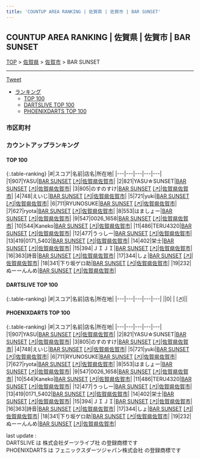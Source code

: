 ```yaml
---
title: 'COUNTUP AREA RANKING | 佐賀県 | 佐賀市 | BAR SUNSET'
---
```

## COUNTUP AREA RANKING | 佐賀県 | 佐賀市 | BAR SUNSET

[TOP](/darts/rank/) > [佐賀県](/darts/rank/佐賀県/) > [佐賀市](/darts/rank/佐賀県/佐賀市/) > BAR SUNSET

___

<a href="https://twitter.com/share?ref_src=twsrc%5Etfw" data-text="COUNTUP AREA RANKING | 佐賀県佐賀市BAR SUNSET" class="twitter-share-button" data-hashtags="DARTSLIVE,PHOENIXDARTS,darts,ダーツ" data-show-count="false">Tweet</a>

* [ランキング](#カウントアップランキング)
    * [TOP 100](#top-100)
    * [DARTSLIVE TOP 100](#dartslive-top-100)
    * [PHOENIXDARTS TOP 100](#phoenixdarts-top-100)

### 市区町村

<ul>

</ul>

### カウントアップランキング

#### TOP 100



{:.table-ranking}
|#|スコア|名前|店名|所在地|
|---|---|---|---|---|
|1|907|<span class="rank-name-pd">YASU</span>|<a href="/darts/rank/shops/90309.html">BAR SUNSET</a> <a href="https://vs.phoenixdarts.com/jp/shop/shopDetailInfo/s_90309?s_seq=90309">[↗]</a>|<a href="/darts/rank/佐賀県/佐賀市">佐賀県佐賀市</a>|
|2|821|<span class="rank-name-pd">YASU☆SUNSET</span>|<a href="/darts/rank/shops/90309.html">BAR SUNSET</a> <a href="https://vs.phoenixdarts.com/jp/shop/shopDetailInfo/s_90309?s_seq=90309">[↗]</a>|<a href="/darts/rank/佐賀県/佐賀市">佐賀県佐賀市</a>|
|3|805|<span class="rank-name-pd">のすのすけ</span>|<a href="/darts/rank/shops/90309.html">BAR SUNSET</a> <a href="https://vs.phoenixdarts.com/jp/shop/shopDetailInfo/s_90309?s_seq=90309">[↗]</a>|<a href="/darts/rank/佐賀県/佐賀市">佐賀県佐賀市</a>|
|4|748|<span class="rank-name-pd">えいじ</span>|<a href="/darts/rank/shops/90309.html">BAR SUNSET</a> <a href="https://vs.phoenixdarts.com/jp/shop/shopDetailInfo/s_90309?s_seq=90309">[↗]</a>|<a href="/darts/rank/佐賀県/佐賀市">佐賀県佐賀市</a>|
|5|721|<span class="rank-name-pd">yuki</span>|<a href="/darts/rank/shops/90309.html">BAR SUNSET</a> <a href="https://vs.phoenixdarts.com/jp/shop/shopDetailInfo/s_90309?s_seq=90309">[↗]</a>|<a href="/darts/rank/佐賀県/佐賀市">佐賀県佐賀市</a>|
|6|711|<span class="rank-name-pd">RYUNOSUKE</span>|<a href="/darts/rank/shops/90309.html">BAR SUNSET</a> <a href="https://vs.phoenixdarts.com/jp/shop/shopDetailInfo/s_90309?s_seq=90309">[↗]</a>|<a href="/darts/rank/佐賀県/佐賀市">佐賀県佐賀市</a>|
|7|627|<span class="rank-name-pd">ryota</span>|<a href="/darts/rank/shops/90309.html">BAR SUNSET</a> <a href="https://vs.phoenixdarts.com/jp/shop/shopDetailInfo/s_90309?s_seq=90309">[↗]</a>|<a href="/darts/rank/佐賀県/佐賀市">佐賀県佐賀市</a>|
|8|553|<span class="rank-name-pd">はましょー</span>|<a href="/darts/rank/shops/90309.html">BAR SUNSET</a> <a href="https://vs.phoenixdarts.com/jp/shop/shopDetailInfo/s_90309?s_seq=90309">[↗]</a>|<a href="/darts/rank/佐賀県/佐賀市">佐賀県佐賀市</a>|
|9|547|<span class="rank-name-pd">0026_1658</span>|<a href="/darts/rank/shops/90309.html">BAR SUNSET</a> <a href="https://vs.phoenixdarts.com/jp/shop/shopDetailInfo/s_90309?s_seq=90309">[↗]</a>|<a href="/darts/rank/佐賀県/佐賀市">佐賀県佐賀市</a>|
|10|544|<span class="rank-name-pd">Kaneko</span>|<a href="/darts/rank/shops/90309.html">BAR SUNSET</a> <a href="https://vs.phoenixdarts.com/jp/shop/shopDetailInfo/s_90309?s_seq=90309">[↗]</a>|<a href="/darts/rank/佐賀県/佐賀市">佐賀県佐賀市</a>|
|11|486|<span class="rank-name-pd">TERU4320</span>|<a href="/darts/rank/shops/90309.html">BAR SUNSET</a> <a href="https://vs.phoenixdarts.com/jp/shop/shopDetailInfo/s_90309?s_seq=90309">[↗]</a>|<a href="/darts/rank/佐賀県/佐賀市">佐賀県佐賀市</a>|
|12|477|<span class="rank-name-pd">うっしー</span>|<a href="/darts/rank/shops/90309.html">BAR SUNSET</a> <a href="https://vs.phoenixdarts.com/jp/shop/shopDetailInfo/s_90309?s_seq=90309">[↗]</a>|<a href="/darts/rank/佐賀県/佐賀市">佐賀県佐賀市</a>|
|13|419|<span class="rank-name-pd">0171_5402</span>|<a href="/darts/rank/shops/90309.html">BAR SUNSET</a> <a href="https://vs.phoenixdarts.com/jp/shop/shopDetailInfo/s_90309?s_seq=90309">[↗]</a>|<a href="/darts/rank/佐賀県/佐賀市">佐賀県佐賀市</a>|
|14|402|<span class="rank-name-pd">栄士</span>|<a href="/darts/rank/shops/90309.html">BAR SUNSET</a> <a href="https://vs.phoenixdarts.com/jp/shop/shopDetailInfo/s_90309?s_seq=90309">[↗]</a>|<a href="/darts/rank/佐賀県/佐賀市">佐賀県佐賀市</a>|
|15|394|<span class="rank-name-pd">ＪＩＪＩ</span>|<a href="/darts/rank/shops/90309.html">BAR SUNSET</a> <a href="https://vs.phoenixdarts.com/jp/shop/shopDetailInfo/s_90309?s_seq=90309">[↗]</a>|<a href="/darts/rank/佐賀県/佐賀市">佐賀県佐賀市</a>|
|16|363|<span class="rank-name-pd">詩音</span>|<a href="/darts/rank/shops/90309.html">BAR SUNSET</a> <a href="https://vs.phoenixdarts.com/jp/shop/shopDetailInfo/s_90309?s_seq=90309">[↗]</a>|<a href="/darts/rank/佐賀県/佐賀市">佐賀県佐賀市</a>|
|17|344|<span class="rank-name-pd">しょ</span>|<a href="/darts/rank/shops/90309.html">BAR SUNSET</a> <a href="https://vs.phoenixdarts.com/jp/shop/shopDetailInfo/s_90309?s_seq=90309">[↗]</a>|<a href="/darts/rank/佐賀県/佐賀市">佐賀県佐賀市</a>|
|18|341|<span class="rank-name-pd">下り坂ゲロ助</span>|<a href="/darts/rank/shops/90309.html">BAR SUNSET</a> <a href="https://vs.phoenixdarts.com/jp/shop/shopDetailInfo/s_90309?s_seq=90309">[↗]</a>|<a href="/darts/rank/佐賀県/佐賀市">佐賀県佐賀市</a>|
|19|232|<span class="rank-name-pd">ぬーーんんめ</span>|<a href="/darts/rank/shops/90309.html">BAR SUNSET</a> <a href="https://vs.phoenixdarts.com/jp/shop/shopDetailInfo/s_90309?s_seq=90309">[↗]</a>|<a href="/darts/rank/佐賀県/佐賀市">佐賀県佐賀市</a>|


#### DARTSLIVE TOP 100



{:.table-ranking}
|#|スコア|名前|店名|所在地|
|---|---|---|---|---|
||0|<span class="rank-name-dl"> </span>|<a href="/darts/rank/shops/.html"></a> <a href="">[↗]</a>|<a href="/darts/rank//"></a>|


#### PHOENIXDARTS TOP 100



{:.table-ranking}
|#|スコア|名前|店名|所在地|
|---|---|---|---|---|
|1|907|<span class="rank-name-pd">YASU</span>|<a href="/darts/rank/shops/90309.html">BAR SUNSET</a> <a href="https://vs.phoenixdarts.com/jp/shop/shopDetailInfo/s_90309?s_seq=90309">[↗]</a>|<a href="/darts/rank/佐賀県/佐賀市">佐賀県佐賀市</a>|
|2|821|<span class="rank-name-pd">YASU☆SUNSET</span>|<a href="/darts/rank/shops/90309.html">BAR SUNSET</a> <a href="https://vs.phoenixdarts.com/jp/shop/shopDetailInfo/s_90309?s_seq=90309">[↗]</a>|<a href="/darts/rank/佐賀県/佐賀市">佐賀県佐賀市</a>|
|3|805|<span class="rank-name-pd">のすのすけ</span>|<a href="/darts/rank/shops/90309.html">BAR SUNSET</a> <a href="https://vs.phoenixdarts.com/jp/shop/shopDetailInfo/s_90309?s_seq=90309">[↗]</a>|<a href="/darts/rank/佐賀県/佐賀市">佐賀県佐賀市</a>|
|4|748|<span class="rank-name-pd">えいじ</span>|<a href="/darts/rank/shops/90309.html">BAR SUNSET</a> <a href="https://vs.phoenixdarts.com/jp/shop/shopDetailInfo/s_90309?s_seq=90309">[↗]</a>|<a href="/darts/rank/佐賀県/佐賀市">佐賀県佐賀市</a>|
|5|721|<span class="rank-name-pd">yuki</span>|<a href="/darts/rank/shops/90309.html">BAR SUNSET</a> <a href="https://vs.phoenixdarts.com/jp/shop/shopDetailInfo/s_90309?s_seq=90309">[↗]</a>|<a href="/darts/rank/佐賀県/佐賀市">佐賀県佐賀市</a>|
|6|711|<span class="rank-name-pd">RYUNOSUKE</span>|<a href="/darts/rank/shops/90309.html">BAR SUNSET</a> <a href="https://vs.phoenixdarts.com/jp/shop/shopDetailInfo/s_90309?s_seq=90309">[↗]</a>|<a href="/darts/rank/佐賀県/佐賀市">佐賀県佐賀市</a>|
|7|627|<span class="rank-name-pd">ryota</span>|<a href="/darts/rank/shops/90309.html">BAR SUNSET</a> <a href="https://vs.phoenixdarts.com/jp/shop/shopDetailInfo/s_90309?s_seq=90309">[↗]</a>|<a href="/darts/rank/佐賀県/佐賀市">佐賀県佐賀市</a>|
|8|553|<span class="rank-name-pd">はましょー</span>|<a href="/darts/rank/shops/90309.html">BAR SUNSET</a> <a href="https://vs.phoenixdarts.com/jp/shop/shopDetailInfo/s_90309?s_seq=90309">[↗]</a>|<a href="/darts/rank/佐賀県/佐賀市">佐賀県佐賀市</a>|
|9|547|<span class="rank-name-pd">0026_1658</span>|<a href="/darts/rank/shops/90309.html">BAR SUNSET</a> <a href="https://vs.phoenixdarts.com/jp/shop/shopDetailInfo/s_90309?s_seq=90309">[↗]</a>|<a href="/darts/rank/佐賀県/佐賀市">佐賀県佐賀市</a>|
|10|544|<span class="rank-name-pd">Kaneko</span>|<a href="/darts/rank/shops/90309.html">BAR SUNSET</a> <a href="https://vs.phoenixdarts.com/jp/shop/shopDetailInfo/s_90309?s_seq=90309">[↗]</a>|<a href="/darts/rank/佐賀県/佐賀市">佐賀県佐賀市</a>|
|11|486|<span class="rank-name-pd">TERU4320</span>|<a href="/darts/rank/shops/90309.html">BAR SUNSET</a> <a href="https://vs.phoenixdarts.com/jp/shop/shopDetailInfo/s_90309?s_seq=90309">[↗]</a>|<a href="/darts/rank/佐賀県/佐賀市">佐賀県佐賀市</a>|
|12|477|<span class="rank-name-pd">うっしー</span>|<a href="/darts/rank/shops/90309.html">BAR SUNSET</a> <a href="https://vs.phoenixdarts.com/jp/shop/shopDetailInfo/s_90309?s_seq=90309">[↗]</a>|<a href="/darts/rank/佐賀県/佐賀市">佐賀県佐賀市</a>|
|13|419|<span class="rank-name-pd">0171_5402</span>|<a href="/darts/rank/shops/90309.html">BAR SUNSET</a> <a href="https://vs.phoenixdarts.com/jp/shop/shopDetailInfo/s_90309?s_seq=90309">[↗]</a>|<a href="/darts/rank/佐賀県/佐賀市">佐賀県佐賀市</a>|
|14|402|<span class="rank-name-pd">栄士</span>|<a href="/darts/rank/shops/90309.html">BAR SUNSET</a> <a href="https://vs.phoenixdarts.com/jp/shop/shopDetailInfo/s_90309?s_seq=90309">[↗]</a>|<a href="/darts/rank/佐賀県/佐賀市">佐賀県佐賀市</a>|
|15|394|<span class="rank-name-pd">ＪＩＪＩ</span>|<a href="/darts/rank/shops/90309.html">BAR SUNSET</a> <a href="https://vs.phoenixdarts.com/jp/shop/shopDetailInfo/s_90309?s_seq=90309">[↗]</a>|<a href="/darts/rank/佐賀県/佐賀市">佐賀県佐賀市</a>|
|16|363|<span class="rank-name-pd">詩音</span>|<a href="/darts/rank/shops/90309.html">BAR SUNSET</a> <a href="https://vs.phoenixdarts.com/jp/shop/shopDetailInfo/s_90309?s_seq=90309">[↗]</a>|<a href="/darts/rank/佐賀県/佐賀市">佐賀県佐賀市</a>|
|17|344|<span class="rank-name-pd">しょ</span>|<a href="/darts/rank/shops/90309.html">BAR SUNSET</a> <a href="https://vs.phoenixdarts.com/jp/shop/shopDetailInfo/s_90309?s_seq=90309">[↗]</a>|<a href="/darts/rank/佐賀県/佐賀市">佐賀県佐賀市</a>|
|18|341|<span class="rank-name-pd">下り坂ゲロ助</span>|<a href="/darts/rank/shops/90309.html">BAR SUNSET</a> <a href="https://vs.phoenixdarts.com/jp/shop/shopDetailInfo/s_90309?s_seq=90309">[↗]</a>|<a href="/darts/rank/佐賀県/佐賀市">佐賀県佐賀市</a>|
|19|232|<span class="rank-name-pd">ぬーーんんめ</span>|<a href="/darts/rank/shops/90309.html">BAR SUNSET</a> <a href="https://vs.phoenixdarts.com/jp/shop/shopDetailInfo/s_90309?s_seq=90309">[↗]</a>|<a href="/darts/rank/佐賀県/佐賀市">佐賀県佐賀市</a>|


<div class="footer border-top border-gray-light mt-5 pt-3 text-right text-gray">
    last update : <span style="font-weight: italic" id="foot_last_modified"></span><br />
    DARTSLIVE は 株式会社ダーツライブ社 の登録商標です<br />
    PHOENIXDARTS は フェニックスダーツジャパン株式会社 の登録商標です<br />
</div>

<script src="https://cdnjs.cloudflare.com/ajax/libs/jquery.tablesorter/2.31.3/js/jquery.tablesorter.min.js" integrity="sha512-qzgd5cYSZcosqpzpn7zF2ZId8f/8CHmFKZ8j7mU4OUXTNRd5g+ZHBPsgKEwoqxCtdQvExE5LprwwPAgoicguNg==" crossorigin="anonymous" referrerpolicy="no-referrer"></script>
<link rel="stylesheet" href="https://cdnjs.cloudflare.com/ajax/libs/jquery.tablesorter/2.31.3/css/theme.default.min.css" integrity="sha512-wghhOJkjQX0Lh3NSWvNKeZ0ZpNn+SPVXX1Qyc9OCaogADktxrBiBdKGDoqVUOyhStvMBmJQ8ZdMHiR3wuEq8+w==" crossorigin="anonymous" referrerpolicy="no-referrer" />
<script>
$(function() {
    $(".table-ranking").tablesorter({sortList:[[0, 0]]});
    $("#foot_last_modified").text(formatDate(new Date(document.lastModified), 'yyyy-MM-dd HH:mm:ss'));
});
</script>

<script async src="https://platform.twitter.com/widgets.js" charset="utf-8"></script>